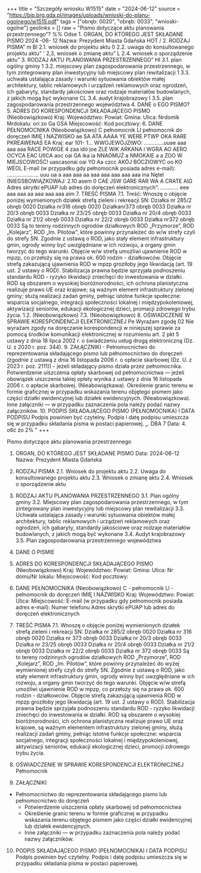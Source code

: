 +++
title = "Szczegóły wniosku W1515"
date = "2024-06-12"
source = "https://bip.brg.gda.pl/images/uploads/wnioski-do-planu-ogolnego/w1515.pdf"
tags = ["obręb: 0020", "obręb: 0033", "wnioski-ogolne"]
geolinks = []
raw = "Pismo dotyczące aktu planowania przestrzennego”? *%%* Odse 1. ORGAN, DO KTÓREGO JEST SKŁADANE PISMO 2024 -06- 12  Nazwa: Prezydent Miasta Gdańska HOT / 2. RODZAJ PISMA” m BI 2.1. wniosek do projektu aktu 0 2.2. uwaga do konsultowanego projektu aktu” ' 2,3, wniosek o zmianę aktu” L 2.4. wniosek o sporządzenie aktu” 3. RODZAJ AKTU PLANOWANIA PRZESTRZENNEGO” HI 3.1. plan ogólny gminy 1 3.2. miejscowy plan zagospodarowania przestrzennego, w tym zintegrowany plan inwestycyjny lub miejscowy plan rewitalizacji 1 3.3. uchwała ustalająca zasady i warunki sytuowania obiektów małej architektury, tablic reklamowych i urządzeń reklamowych oraz ogrodzeń, ich gabaryty, standardy jakościowe oraz rodzaje materiałów budowlanych, z jakich mogą być wykonane CL 3.4. audyt krajobrazowy I 3.5. plan zagospodarowania przestrzennego województwa 4. DANE o EGO PISMO? 5. ADRES DO KORESPONDENCJI SKŁADAJĄCEGO PISMO (Nieobowiązkowo) Kraj: Województwo: Powiat: Gmina: Ulica: Nrdomik Mrdokalu: ori zo Ga GSA Miejscowość: Kod pocztowy: 6. DANE PEŁNOMOCNIKA (Nieobowiązkowo) C pełnomocnik LI pełnomocnik do doręczeń IMIĘ I NAZWISKO ae SA ATA AAAA YE WERE PTWP OKA RARE PKREAWENAS EA Kraj: ear 101- 1... WWOJEWÓJZtWO: .............uuae aaa aaa aaa RACE POWIGE 4 zaa idó joe ZLE WiK ARKANA i WGRA AO AERO OCYCA EAC UIICA aoc oai GA ika ia NNAOMUŻ a NMOKAIE a a ZOO W MIEJSCOWOŚĆ! uascasonai oai YO Aa czcc AKÓJ BÓCZIOWYĆ oo KO WEOL E-mail (w przypadku gdy pełnomocnik posiada adres e-mail): ..................... uuu ua a aaa aaa aa aaa aaa aaa aaa aaa ina Nętel (NIEGSBOWIĄZKOWAJ: 2.10 asem 0 CAE JSW GARE RAR WA A CRATE AIG Adres skrytki ePUAP lub adres do doręczeń elektronicznych”: ............ eee aaa aaa aa aaa aaa aaa aim 7. TREŚĆ PISMA 7.1. Treść: Wnoszę o objęcie poniżej wymienionych działek strefą zieleni i rekreacji SN: Działka nr 285/2 obręb 0020 Działka nr316 obręb 0020 Działkanr373 obręb 0033 Działka nr 20/3 obręb 0033 Działka nr 23/25 obręb 0033 Działka nr 20/4 obręb 0033 Działka nr 21/2 obręb 0033 Działka nr 22/2 obręb 0033 Działka nr372 obręb 0033 Są to tereny rodzinnych ogrodów działkowych ROD „Przymorze”, ROD „Kolejarz”, ROD „Im. Pilotów”, które powinny przynależeć do w/w strefy czyli do strefy SN. Zgodnie z ustawą o ROD, jako stały element infrastruktury gmin, ogrody winny być uwzględniane w ich rozwoju, a organy gmin tworzyć do tego warunki. Objęcie w/w strefą umożliwi ujawnienie ROD w mpzp, co przełoży się na prawa ok. 600 rodzin - działkowców. Objęcie strefą zakazującą ujawnienia ROD w mpzp groziłoby jego likwidacją (art. 19 ust. 2 ustawy o ROD). Stabilizacja prawna będzie sprzyjała podnoszeniu standardu ROD - ryzyko likwidacji zniechęci do inwestowania w działki. ROD są obszarem o wysokiej bioróżnorodności, ich ochrona planistyczna realizuje prawo UE oraz krajowe; są ważnym element infrastruktury zielonej gminy; służą realizacji zadań gminy, pełniąc istotne funkcje społeczne: wsparcia socjalnego, integracji społeczności lokalnej i międzypokoleniowej, aktywizacji seniorów, edukacji ekologicznej dzieci, promacji zdrowego trybu życia. 1.2. (Nieobowiązkowo) 7.3. (Nieobowiązkowo) 8. OŚWIADCZENIE W SPRAWIE KORESPONDENCJI ELEKTRONICZNEJ Pe Wyrażam zgodę 02 Nie wyrażam zgody na doręczanie korespondencji w niniejszej sprawie za pomocą środków komunikacji elektronicznej w rozumieniu art. 2 pkt 5 ustawy z dnia 18 lipca 2002 r. o świadczeniu usług drogą elektroniczną (Dz. U. z 2020 r. poz. 344). 9. ZAŁĄCZNIKI  - Pełnomocnictwo do reprezentowania składającego pismo lub pełnomocnictwo do doręczeń (zgodnie z ustawą z dnia 16 listopada 2006 r. o opłacie skarbowej (Dz. U. z 2023 r. poz. 2111)) - jeżeli składający pismo działa przez pełnomocnika.  Potwierdzenie uiszczenia opłaty skarbowej od pełnomocnictwa — jeżeli obowiązek uiszczenia takiej opłaty wynika z ustawy z dnia 16 listopada 2006 r. o apłacie skarbowej. (Nieabowiązkawa). Określenie granic terenu w formie graficznej w przypadku wskazania terenu objętego pismem jako części działki ewidencyjnej lub działek ewidencyjnych.  (Nieabowiązkowa). Inne załączniki — w przypadku zaznaczenia pola należy podać nazwy załączników. 10. PODPIS SKŁADAJĄCEGO PISMO (PEŁNOMOCNIKA) I DATA PODPISU Podpis powinien być czytelny. Podpis i datę podpisu umieszcza się w przypadku składania pisma w postaci papierowej. „. DBA 7 Data: 4. o6ć żo 2% "
+++

Pismo dotyczące aktu planowania przestrzennego
1. ORGAN, DO KTÓREGO JEST SKŁADANE PISMO
Data: 2024-06-12
Nazwa: Prezydent Miasta Gdańska
2. RODZAJ PISMA
2.1. Wniosek do projektu aktu
2.2. Uwaga do konsultowanego projektu aktu
2.3. Wniosek o zmianę aktu
2.4. Wniosek o sporządzenie aktu
3. RODZAJ AKTU PLANOWANIA PRZESTRZENNEGO
3.1. Plan ogólny gminy
3.2. Miejscowy plan zagospodarowania przestrzennego, w tym zintegrowany plan inwestycyjny lub miejscowy plan rewitalizacji
3.3. Uchwała ustalająca zasady i warunki sytuowania obiektów małej architektury, tablic reklamowych i urządzeń reklamowych oraz ogrodzeń, ich gabaryty, standardy jakościowe oraz rodzaje materiałów budowlanych, z jakich mogą być wykonane
3.4. Audyt krajobrazowy
3.5. Plan zagospodarowania przestrzennego województwa
4. DANE O PISMIE
5. ADRES DO KORESPONDENCJI SKŁADAJĄCEGO PISMO (Nieobowiązkowo)
Kraj: Województwo:
Powiat: Gmina:
Ulica: Nr domu/Nr lokalu:
Miejscowość: Kod pocztowy:
6. DANE PEŁNOMOCNIKA (Nieobowiązkowo)
C - pełnomocnik Ll - pełnomocnik do doręczeń
IMIĘ I NAZWISKO
Kraj:
Województwo:
Powiat:
Ulica:
Miejscowość:
E-mail (w przypadku gdy pełnomocnik posiada adres e-mail):
Numer telefonu
Adres skrytki ePUAP lub adres do doręczeń elektronicznych
7. TREŚĆ PISMA
7.1. Wnoszę o objęcie poniżej wymienionych działek strefą zieleni i rekreacji SN:
Działka nr 285/2 obręb 0020
Działka nr 316 obręb 0020
Działka nr 373 obręb 0033
Działka nr 20/3 obręb 0033
Działka nr 23/25 obręb 0033
Działka nr 20/4 obręb 0033
Działka nr 21/2 obręb 0033
Działka nr 22/2 obręb 0033
Działka nr 372 obręb 0033
Są to tereny rodzinnych ogrodów działkowych ROD „Przymorze”, ROD „Kolejarz”, ROD „Im. Pilotów”, które powinny przynależeć do wyżej wymienionej strefy czyli do strefy SN. Zgodnie z ustawą o ROD, jako stały element infrastruktury gmin, ogrody winny być uwzględniane w ich rozwoju, a organy gmin tworzyć do tego warunki. Objęcie w/w strefą umożliwi ujawnienie ROD w mpzp, co przełoży się na prawa ok. 600 rodzin - działkowców. Objęcie strefą zakazującą ujawnienia ROD w mpzp groziłoby jego likwidacją (art. 19 ust. 2 ustawy o ROD). Stabilizacja prawna będzie sprzyjała podnoszeniu standardu ROD - ryzyko likwidacji zniechęci do inwestowania w działki. ROD są obszarem o wysokiej bioróżnorodności, ich ochrona planistyczna realizuje prawo UE oraz krajowe, są ważnym elementem infrastruktury zielonej gminy, służą realizacji zadań gminy, pełniąc istotne funkcje społeczne: wsparcia socjalnego, integracji społeczności lokalnej i międzypokoleniowej, aktywizacji seniorów, edukacji ekologicznej dzieci, promocji zdrowego trybu życia.
8. OŚWIADCZENIE W SPRAWIE KORESPONDENCJI ELEKTRONICZNEJ
Pełnomocnik

9. ZAŁĄCZNIKI
- Pełnomocnictwo do reprezentowania składającego pismo lub pełnomocnictwo do doręczeń
     - Potwierdzenie uiszczenia opłaty skarbowej od pełnomocnictwa
     - Określenie granic terenu w formie graficznej w przypadku wskazania terenu objętego pismem jako części działki ewidencyjnej lub działek ewidencyjnych.
     - Inne załączniki — w przypadku zaznaczenia pola należy podać nazwy załączników.

10. PODPIS SKŁADAJĄCEGO PISMO (PEŁNOMOCNIKA) I DATA PODPISU
Podpis powinien być czytelny. Podpis i datę podpisu umieszcza się w przypadku składania pisma w postaci papierowej.



